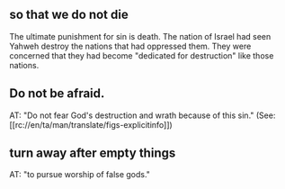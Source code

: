 ## so that we do not die ##

The ultimate punishment for sin is death. The nation of Israel had seen Yahweh destroy the nations that had oppressed them. They were concerned that they had become "dedicated for destruction" like those nations.

## Do not be afraid. ##

AT: "Do not fear God's destruction and wrath because of this sin."  (See:[[rc://en/ta/man/translate/figs-explicitinfo]])

## turn away after empty things ##

AT: "to pursue  worship of false gods."